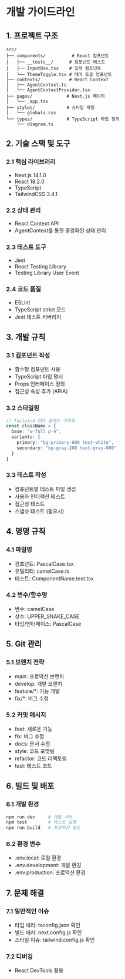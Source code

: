 # 개발 가이드라인

## 1. 프로젝트 구조

```
src/
├── components/          # React 컴포넌트
│   ├── __tests__/      # 컴포넌트 테스트
│   ├── InputBox.tsx    # 입력 컴포넌트
│   └── ThemeToggle.tsx # 테마 토글 컴포넌트
├── contexts/           # React Context
│   ├── AgentContext.ts
│   └── AgentContextProvider.tsx
├── pages/             # Next.js 페이지
│   └── _app.tsx
├── styles/            # 스타일 파일
│   └── globals.css
└── types/             # TypeScript 타입 정의
    └── diagram.ts
```

## 2. 기술 스택 및 도구

### 2.1 핵심 라이브러리
- Next.js 14.1.0
- React 18.2.0
- TypeScript
- TailwindCSS 3.4.1

### 2.2 상태 관리
- React Context API
- AgentContext를 통한 중앙화된 상태 관리

### 2.3 테스트 도구
- Jest
- React Testing Library
- Testing Library User Event

### 2.4 코드 품질
- ESLint
- TypeScript strict 모드
- Jest 테스트 커버리지

## 3. 개발 규칙

### 3.1 컴포넌트 작성
- 함수형 컴포넌트 사용
- TypeScript 타입 명시
- Props 인터페이스 정의
- 접근성 속성 추가 (ARIA)

### 3.2 스타일링
```typescript
// Tailwind CSS 클래스 구조화
const className = {
  base: "w-full p-4",
  variants: {
    primary: "bg-primary-600 text-white",
    secondary: "bg-gray-200 text-gray-800"
  }
}
```

### 3.3 테스트 작성
- 컴포넌트별 테스트 파일 생성
- 사용자 인터랙션 테스트
- 접근성 테스트
- 스냅샷 테스트 (필요시)

## 4. 명명 규칙

### 4.1 파일명
- 컴포넌트: PascalCase.tsx
- 유틸리티: camelCase.ts
- 테스트: ComponentName.test.tsx

### 4.2 변수/함수명
- 변수: camelCase
- 상수: UPPER_SNAKE_CASE
- 타입/인터페이스: PascalCase

## 5. Git 관리

### 5.1 브랜치 전략
- main: 프로덕션 브랜치
- develop: 개발 브랜치
- feature/*: 기능 개발
- fix/*: 버그 수정

### 5.2 커밋 메시지
- feat: 새로운 기능
- fix: 버그 수정
- docs: 문서 수정
- style: 코드 포맷팅
- refactor: 코드 리팩토링
- test: 테스트 코드

## 6. 빌드 및 배포

### 6.1 개발 환경
```bash
npm run dev     # 개발 서버
npm test        # 테스트 실행
npm run build   # 프로덕션 빌드
```

### 6.2 환경 변수
- .env.local: 로컬 환경
- .env.development: 개발 환경
- .env.production: 프로덕션 환경

## 7. 문제 해결

### 7.1 일반적인 이슈
- 타입 에러: tsconfig.json 확인
- 빌드 에러: next.config.js 확인
- 스타일 이슈: tailwind.config.js 확인

### 7.2 디버깅
- React DevTools 활용
 